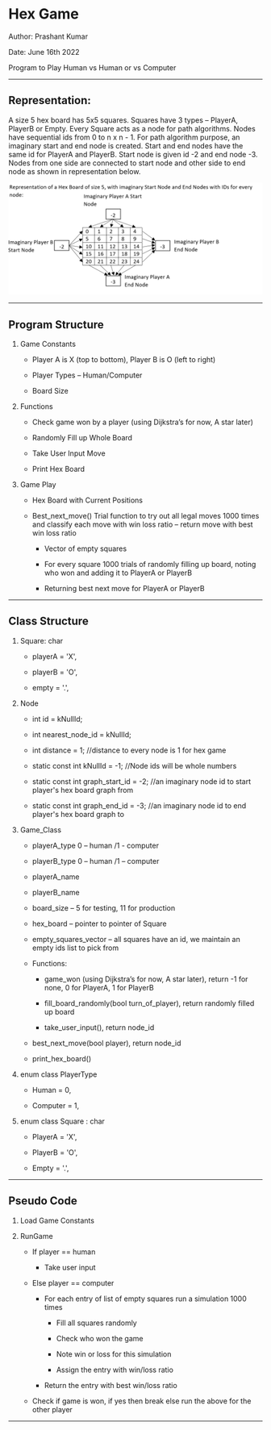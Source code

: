 # Hex Game

Author: Prashant Kumar

Date: June 16th 2022

Program to Play Human vs Human or vs Computer

-------

## Representation:

A size 5 hex board has 5x5 squares. Squares have 3 types – PlayerA, PlayerB or Empty. Every Square acts as a node for path algorithms. Nodes have sequential ids from 0 to n x n - 1. For path algorithm purpose, an imaginary start and end node is created. Start and end nodes have the same id for PlayerA and PlayerB. Start node is given id -2 and end node -3. Nodes from one side are connected to start node and other side to end node as shown in representation below.


![Screenshot](Representation.png)

-------

## Program Structure

1. Game Constants

   - Player A is X (top to bottom), Player B is O (left to right)

   - Player Types – Human/Computer

   - Board Size

2. Functions

   - Check game won by a player (using Dijkstra’s for now, A star later)

   - Randomly Fill up Whole Board

   - Take User Input Move

   - Print Hex Board

3. Game Play

   - Hex Board with Current Positions

   - Best_next_move() Trial function to try out all legal moves 1000 times and classify each move with win loss ratio – return move with best win loss ratio

     - Vector of empty squares

     - For every square 1000 trials of randomly filling up board, noting who won and adding it to PlayerA or PlayerB

     - Returning best next move for PlayerA or PlayerB


-------

## Class Structure

1. Square: char

   - playerA = 'X',

   - playerB = 'O',

   - empty = '.',

2. Node

   - int id = kNullId;

   - int nearest_node_id = kNullId;

   - int distance = 1;    //distance to every node is 1 for hex game

   - static const int kNullId = -1;    //Node ids will be whole numbers

   - static const int graph_start_id = -2;    //an imaginary node id to start player's hex board graph from

   - static const int graph_end_id = -3;    //an imaginary node id to end player's hex board graph to

3. Game_Class

   - playerA_type 0 – human /1 - computer

   - playerB_type 0 – human /1 – computer

   - playerA_name

   - playerB_name

   - board_size – 5 for testing, 11 for production

   - hex_board – pointer to pointer of Square

   - empty_squares_vector – all squares have an id, we maintain an empty ids list to pick from

   - Functions:

     - game_won (using Dijkstra’s for now, A star later), return -1 for none, 0 for PlayerA, 1 for PlayerB

     - fill_board_randomly(bool turn_of_player), return randomly filled up board

     - take_user_input(), return node_id

   - best_next_move(bool player), return node_id

   - print_hex_board()

4. enum class PlayerType

   - Human = 0,

   - Computer = 1,

5. enum class Square : char

   - PlayerA = 'X',

   - PlayerB = 'O',

   - Empty = '.',


-------

## Pseudo Code

1. Load Game Constants

2. RunGame

   - If player == human

     - Take user input

   - Else player == computer

     - For each entry of list of empty squares run a simulation 1000 times

       - Fill all squares randomly

       - Check who won the game

       - Note win or loss for this simulation

       - Assign the entry with win/loss ratio

     - Return the entry with best win/loss ratio

   - Check if game is won, if yes then break else run the above for the other player

-------
